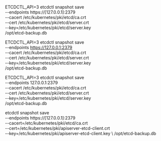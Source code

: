 ETCDCTL_API=3 etcdctl snapshot save \
--endpoints https://[127.0.0.1]:2379 \
--cacert /etc/kubernetes/pki/etcd/ca.crt \
--cert /etc/kubernetes/pki/etcd/server.crt \
--key=/etc/kubernetes/pki/etcd/server.key  \
/opt/etcd-backup.db


ETCDCTL_API=3 etcdctl snapshot save \
--endpoints https://127.0.0.1:2379 \
--cacert /etc/kubernetes/pki/etcd/ca.crt \
--cert /etc/kubernetes/pki/etcd/server.crt \
--key=/etc/kubernetes/pki/etcd/server.key  \
/opt/etcd-backup.db


ETCDCTL_API=3 etcdctl snapshot save \
--endpoints 127.0.0.1:2379 \
--cacert /etc/kubernetes/pki/etcd/ca.crt \
--cert /etc/kubernetes/pki/etcd/server.crt \
--key=/etc/kubernetes/pki/etcd/server.key  \
/opt/etcd-backup.db

etcdctl snapshot save \
--endpoints https://[127.0.0.1]:2379 \
--cacert=/etc/kubernetes/pki/etcd/ca.crt \
--cert=/etc/kubernetes/pki/apiserver-etcd-client.crt \
--key=/etc/kubernetes/pki/apiserver-etcd-client.key \ 
/opt/etcd-backup.db